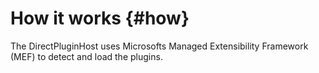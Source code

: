 ﻿How it works {#how}
============

The DirectPluginHost uses Microsofts Managed Extensibility Framework (MEF) to detect and load the plugins. 



